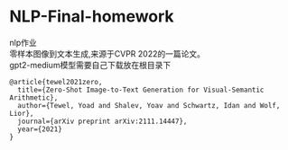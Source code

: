 # NLP-Final-homework
nlp作业<br/>
零样本图像到文本生成,来源于CVPR 2022的一篇论文。<br/>
gpt2-medium模型需要自己下载放在根目录下
```  
@article{tewel2021zero,
  title={Zero-Shot Image-to-Text Generation for Visual-Semantic Arithmetic},
  author={Tewel, Yoad and Shalev, Yoav and Schwartz, Idan and Wolf, Lior},
  journal={arXiv preprint arXiv:2111.14447},
  year={2021}
} 
```
